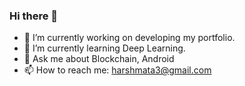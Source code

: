 ### Hi there 👋

- 🔭 I’m currently working on developing my portfolio.
- 🌱 I’m currently learning Deep Learning.
- 💬 Ask me about Blockchain, Android
- 📫 How to reach me: harshmata3@gmail.com
